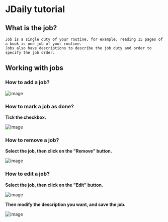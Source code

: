 # JDaily tutorial

## What is the job?

    Job is a single duty of your routine, for example, reading 15 pages of a book is one job of your routine.
    Jobs also have descriptions to describe the job duty and order to specify the job order.

## Working with jobs

### How to add a job?

![image](https://github.com/itsjibel/JDaily/assets/92310427/86ae0da6-4571-4491-a967-fdfb2f6c3f31)

### How to mark a job as done?

**Tick the checkbox.**

![image](https://github.com/itsjibel/JDaily/assets/92310427/935c85b3-b48e-4c2f-b018-f33e41e9a69e)

### How to remove a job?

**Select the job, then click on the "Remove" button.**

![image](https://github.com/itsjibel/JDaily/assets/92310427/63a9fa46-d639-4a06-a44b-4623d7e8beaa)

### How to edit a job?

**Select the job, then click on the "Edit" button.**

![image](https://github.com/itsjibel/JDaily/assets/92310427/9889ce74-ec74-4d78-b0d6-218dd5f27b03)

**Then modify the description you want, and save the job.**

![image](https://github.com/itsjibel/JDaily/assets/92310427/9494d7a7-b24d-4bcd-9dcd-21eb5f550f07)
